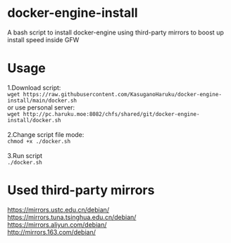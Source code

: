 # docker-engine-install
A bash script to install docker-engine using third-party mirrors to boost up install speed inside GFW

# Usage
1.Download script:\
`wget https://raw.githubusercontent.com/KasuganoHaruku/docker-engine-install/main/docker.sh`\
or use personal server:\
`wget http://pc.haruku.moe:8082/chfs/shared/git/docker-engine-install/docker.sh`\
\
2.Change script file mode:\
`chmod +x ./docker.sh`\
\
3.Run script\
`./docker.sh`

# Used third-party mirrors
https://mirrors.ustc.edu.cn/debian/ \
https://mirrors.tuna.tsinghua.edu.cn/debian/ \
https://mirrors.aliyun.com/debian/ \
http://mirrors.163.com/debian/
